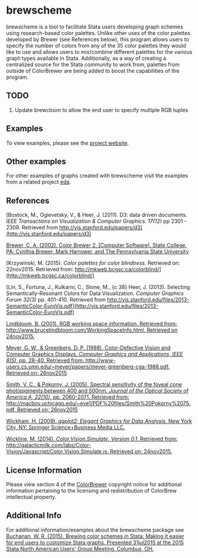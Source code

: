 # brewscheme
brewscheme is a tool to facilitate Stata users developing graph schemes using research-based color palettes.  Unlike other uses of the color palettes developed by Brewer (see References below), this program allows users to specify the number of colors from any of the 35 color palettes they would like to use and allows users to mix/combine different palettes for the various graph types available in Stata.  Additionally, as a way of creating a centralized source for the Stata community to work from, palettes from outside of ColorBrewer are being added to boost the capabilities of the program.

## TODO

1. Update brewcbsim to allow the end user to specify multiple RGB tuples

## Examples
To view examples, please see the [project website](https://wbuchanan.github.io/brewscheme).

 
## Other examples
For other examples of graphs created with brewscheme visit the examples from a related project [eda](https://github.com/wbuchanan/eda/blob/master/eda-example.pdf).
 
## References
[Bostock, M., Ogievetsky, V., & Heer, J. (2011).  D3: data driven documents. *IEEE Transactions on Visualization & Computer Graphics. 17(12)* pp 2301 - 2309. Retrieved from http://vis.stanford.edu/papers/d3](http://vis.stanford.edu/papers/d3)  

[Brewer, C. A. (2002). Color Brewer 2. [Computer Software]. State College, PA: Cynthia Brewer, Mark Harrower, and The Pennsylvania State University](http://www.ColorBrewer2.org)

[Krzywinski, M. (2015). *Color palettes for color blindness*.  Retrieved on: 22nov2015.  Retrieved from: http://mkweb.bcgsc.ca/colorblind/](http://mkweb.bcgsc.ca/colorblind/)

[Lin, S., Fortuna, J., Kulkarni, C., Stone, M., {c 38} Heer, J. (2013). Selecting Semantically-Resonant Colors for Data Visualization. *Computer Graphics Forum 32(3)* pp. 401-410.  Retrieved from http://vis.stanford.edu/files/2013-SemanticColor-EuroVis.pdf](http://vis.stanford.edu/files/2013-SemanticColor-EuroVis.pdf)

[Lindbloom, B. (2001).  RGB working space information. Retrieved from: http://www.brucelindbloom.com/WorkingSpaceInfo.html.  Retrieved on 24nov2015.](http://www.brucelindbloom.com/WorkingSpaceInfo.html)

[Meyer, G. W., & Greenberg, D. P. (1988). Color-Defective Vision and Computer Graphics Displays. *Computer Graphics and Applications, IEEE 8(5),* pp. 28-40.  Retrieved from: http://www-users.cs.umn.edu/~meyer/papers/meyer-greenberg-cga-1988.pdf.  Retrieved on: 26nov2015](http://www-users.cs.umn.edu/~meyer/papers/meyer-greenberg-cga-1988.pdf)

[Smith, V. C., & Pokorny, J. (2005).  Spectral sensitivity of the foveal cone photopigments between 400 and 500nm.  *Journal of the Optical Society of America A, 22(10),* pp. 2060-2071. Retrieved from: http://macboy.uchicago.edu/~eye1/PDF%20files/Smith%20Pokorny%2075.pdf.  Retrieved on: 26nov2015](http://macboy.uchicago.edu/~eye1/PDF%20files/Smith%20Pokorny%2075.pdf)

[Wickham, H. (2009).  *ggplot2: Elegant Graphics for Data Analysis*.  New York City, NY: Springer Science+Business Media LLC.](http://www.amazon.com/ggplot2-Elegant-Graphics-Data-Analysis/dp/0387981403)
	
[Wickline, M. (2014). *Color.Vision.Simulate, Version 0.1*.  Retrieved from: http://galacticmilk.com/labs/Color-Vision/Javascript/Color.Vision.Simulate.js.  Retrieved on: 24nov2015.](http://galacticmilk.com/labs/Color-Vision/Javascript/Color.Vision.Simulate.js)
	
## License Information
Please view  section 4 of the [ColorBrewer](http://www.colorbrewer2.org) copyright notice for additional information pertaining to the licensing and redistribution of ColorBrew intellectual property.  

## Additional Info
For additional information/examples about the brewscheme package see [Buchanan, W. R. (2015). Brewing color schemes in Stata: Making it easier for end users to customize Stata graphs.  Presented 31jul2015 at the  2015 Stata North American Users' Group Meeting.  Columbus, OH.](http://www.stata.com/meeting/columbus15/abstracts/materials/columbus15_buchanan.pdf)

